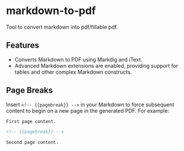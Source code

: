 # markdown-to-pdf
Tool to convert markdown into pdf/fillable pdf.

## Features

- Converts Markdown to PDF using Markdig and iText.
- Advanced Markdown extensions are enabled, providing support for tables and other complex Markdown constructs.

## Page Breaks

Insert `<!-- {{pagebreak}} -->` in your Markdown to force subsequent content to begin on a new page in the generated PDF. For example:

```markdown
First page content.

<!-- {{pagebreak}} -->

Second page content.
```
